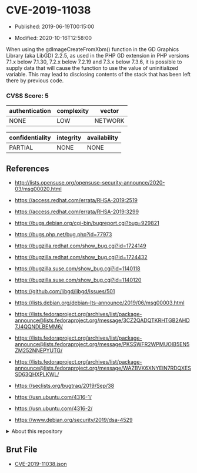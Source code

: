 # CVE-2019-11038

- Published: 2019-06-19T00:15:00

- Modified: 2020-10-16T12:58:00

When using the gdImageCreateFromXbm() function in the GD Graphics Library (aka LibGD) 2.2.5, as used in the PHP GD extension in PHP versions 7.1.x below 7.1.30, 7.2.x below 7.2.19 and 7.3.x below 7.3.6, it is possible to supply data that will cause the function to use the value of uninitialized variable. This may lead to disclosing contents of the stack that has been left there by previous code.

### CVSS Score: **5**

| authentication | complexity | vector |
| --- | --- | --- |
| NONE | LOW | NETWORK |

| confidentiality | integrity | availability |
| --- | --- | --- |
| PARTIAL | NONE | NONE |

## References

* http://lists.opensuse.org/opensuse-security-announce/2020-03/msg00020.html

* https://access.redhat.com/errata/RHSA-2019:2519

* https://access.redhat.com/errata/RHSA-2019:3299

* https://bugs.debian.org/cgi-bin/bugreport.cgi?bug=929821

* https://bugs.php.net/bug.php?id=77973

* https://bugzilla.redhat.com/show_bug.cgi?id=1724149

* https://bugzilla.redhat.com/show_bug.cgi?id=1724432

* https://bugzilla.suse.com/show_bug.cgi?id=1140118

* https://bugzilla.suse.com/show_bug.cgi?id=1140120

* https://github.com/libgd/libgd/issues/501

* https://lists.debian.org/debian-lts-announce/2019/06/msg00003.html

* https://lists.fedoraproject.org/archives/list/package-announce@lists.fedoraproject.org/message/3CZ2QADQTKRHTGB2AHD7J4QQNDLBEMM6/

* https://lists.fedoraproject.org/archives/list/package-announce@lists.fedoraproject.org/message/PKSSWFR2WPMUOIB5EN5ZM252NNEPYUTG/

* https://lists.fedoraproject.org/archives/list/package-announce@lists.fedoraproject.org/message/WAZBVK6XNYEIN7RDQXESSD63QHXPLKWL/

* https://seclists.org/bugtraq/2019/Sep/38

* https://usn.ubuntu.com/4316-1/

* https://usn.ubuntu.com/4316-2/

* https://www.debian.org/security/2019/dsa-4529

<details>
<summary>About this repository</summary> 

  This repository is part of the project [Live Hack CVE](https://github.com/Live-Hack-CVE). Main website can be found [www.live-hack.org](https://www.live-hack.org) 
  
  Made by [Sn0wAlice](https://github.com/Sn0wAlice) for the people that care about security and need to have a feed of the latest CVEs. Hope you enjoy it, don't forget to star the repo and follow me on [Twitter](https://twitter.com/Sn0wAlice) and [Github](https://github.com/Sn0wAlice). And that is my [personnal website](https://www.alice-snow.me/)

  - [Home Page](https://github.com/Live-Hack-CVE)
  - [Framework](https://github.com/Live-Hack-CVE/cve-framework)
  - [CVE database](https://github.com/Live-Hack-CVE/full_database)
  - [Changelog](https://github.com/Live-Hack-CVE/Changelog)
</details>

## Brut File

* [CVE-2019-11038.json](https://raw.githubusercontent.com/Live-Hack-CVE/full_database/main/cves/2019/CVE-2019-11038.json)

